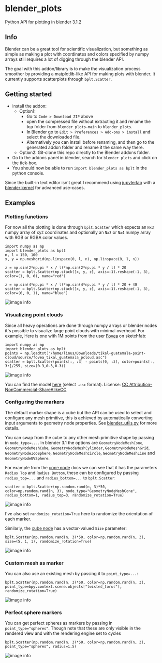 # blender_plots

Python API for plotting in blender 3.1.2

## Info

Blender can be a great tool for scientific visualization, but something as simple as making a plot with coordinates and
colors specified by numpy arrays still requires a lot of digging through the blender API.

The goal with this addon/library is to make the visualization process smoother by providing a matplotlib-like API for
making plots with blender. It currently supports scatterplots through `bplt.Scatter`.

## Getting started

* Install the addon:
    * Option1:
        * Go to `Code > Download ZIP` above
        * open the compressed file without extracting it and rename the top folder from `blender_plots-main`
          to `blender_plots`.
        * In Blender go to `Edit > Preferences > Add-ons > install` and select the downloaded file.
        * Alternatively you can install before renaming, and then go to the generated addon folder and rename it the same way there.
    * Option2: Git-clone this repo directly to the Blender addons folder.
* Go to the addons panel in blender, search for `blender plots` and click on the tick-box.
* You should now be able to run `import blender_plots as bplt` in the python console.

Since the built-in text editor isn't great I recommend using [jupyterlab](https://jupyter.org/)
with
a [blender kernel](https://blender.stackexchange.com/questions/172249/how-can-i-use-blenders-python-api-from-a-ipython-terminal-or-jupyter-notebook)
for advanced use-cases.

## Examples

### Plotting functions

For now all the plotting is done through `bplt.Scatter` which expects an `Nx3` numpy array of xyz coordinates and
optionally an `Nx3` or `Nx4` numpy array with RGB or RGBA color values.

```
import numpy as np
import blender_plots as bplt
n, l = 150, 100
x, y = np.meshgrid(np.linspace(0, l, n), np.linspace(0, l, n))

z = np.sin(2*np.pi * x / l)*np.sin(2*np.pi * y / l) * 20
scatter = bplt.Scatter(np.stack([x, y, z], axis=-1).reshape(-1, 3), color=(1, 0, 0), name="red")

z = np.sin(4*np.pi * x / l)*np.sin(4*np.pi * y / l) * 20 + 40
scatter = bplt.Scatter(np.stack([x, y, z], axis=-1).reshape(-1, 3), color=(0, 0, 1), name="blue")
```

![image info](./images/sinusoids_editor.png)

### Visualizing point clouds

Since all heavy operations are done through numpy arrays or blender nodes it's possible to visualize large point clouds
with minimal overhead. For example, Here is one with 1M points from the user [Fovea](https://sketchfab.com/3dfovea) on
sketchfab:

```
import numpy as np
import blender_plots as bplt
points = np.loadtxt("/home/linus/Downloads/tikal-guatemala-point-cloud/source/fovea_tikal_guatemala_pcloud.asc")
scatter = bplt.Scatter(points[:, :3] - points[0, :3], color=points[:, 3:]/255, size=(0.3,0.3,0.3))
```

![image info](./images/tikal.png)

You can find the
model [here](https://sketchfab.com/3d-models/tikal-guatemala-point-cloud-ea0a4612234c4aa3bad3ad68dd369953)
(select `.asc` format).
License: [CC Attribution-NonCommercial-ShareAlikeCC](https://creativecommons.org/licenses/by-nc-sa/4.0/)

### Configuring the markers

The default marker shape is a cube but the API can be used to select and configure any mesh primitive, this is achieved
by automatically converting input arguments to geometry node properties.
See [blender_utils.py](https://github.com/Linusnie/blender_plots/blob/main/blender_utils.py)
for more details.

You can swap from the cube to any other mesh primitive shape by passing in `node_type=...`. In blender 3.1 the options
are
`GeometryNodeMeshCone`, `GeometryNodeMeshCube`, `GeometryNodeMeshCylinder`, `GeometryNodeMeshGrid`,
`GeometryNodeIcoSphere`, `GeometryNodeMeshCircle`, `GeometryNodeMeshLine` and `GeometryNodeUVSphere`.

For example from
the [cone node](https://docs.blender.org/manual/en/3.1/modeling/geometry_nodes/mesh_primitives/cone.html) docs we can
see that it has the parameters `Radius Top` and `Radius Bottom`, these can be configured by passing `radius_top=...`
and `radius_bottom=...` to `bplt.Scatter`:

```
scatter = bplt.Scatter(np.random.rand(n, 3)*50, color=np.random.rand(n, 3), node_type="GeometryNodeMeshCone", radius_bottom=1, radius_top=3, randomize_rotation=True)
```

![image info](./images/cones.png)

I've also set `randomize_rotation=True` here to randomize the orientation of each marker.

Similarly, the [cube node](https://docs.blender.org/manual/en/latest/modeling/geometry_nodes/mesh_primitives/cube.html)
has a vector-valued `Size` parameter:

```
bplt.Scatter(np.random.rand(n, 3)*50, color=np.random.rand(n, 3), size=(5, 1, 1), randomize_rotation=True)
```

![image info](./images/rotated.png)

### Custom mesh as marker

You can also use an existing mesh by passing it to `point_type=...`:

```
bplt.Scatter(np.random.rand(n, 3)*50, color=np.random.rand(n, 3), point_type=bpy.context.scene.objects["twisted_torus"], randomize_rotation=True)
```

![image info](./images/custom_mesh.png)

### Perfect sphere markers

You can get perfect spheres as markers by passing in `point_type="spheres"`. Though note that these are only visible in
the rendered view and with the rendering engine set to cycles

```
bplt.Scatter(np.random.rand(n, 3)*50, color=np.random.rand(n, 3), point_type="spheres", radius=1.5)
```

![image info](./images/spheres.png)
